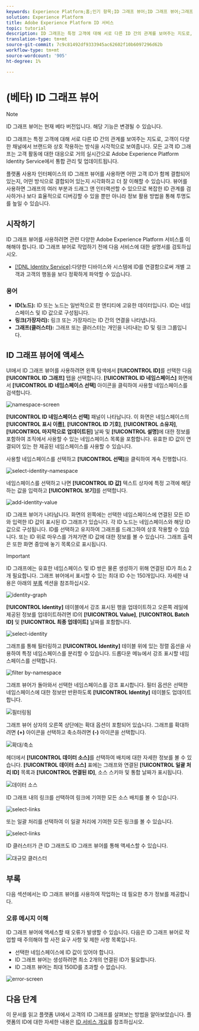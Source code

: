 ```yaml
---
keywords: Experience Platform;홈;인기 항목;ID 그래프 뷰어;ID 그래프 뷰어;그래프 뷰어;그래프 뷰어;ID 네임스페이스;ID;ID;Service;ID 서비스;Identity Service;Identity Service
solution: Experience Platform
title: Adobe Experience Platform ID 서비스
topic: tutorial
description: ID 그래프는 특정 고객에 대해 서로 다른 ID 간의 관계를 보여주는 지도로, 고객이 다양한 채널에서 브랜드와 상호 작용하는 방식을 시각적으로 보여줍니다.
translation-type: tm+mt
source-git-commit: 7c9c81492df9333945ac62602f10b6097296d62b
workflow-type: tm+mt
source-wordcount: '905'
ht-degree: 1%

---
```



# (베타) ID 그래프 뷰어

>[!NOTE]
>
>ID 그래프 뷰어는 현재 베타 버전입니다. 해당 기능은 변경될 수 있습니다.

ID 그래프는 특정 고객에 대해 서로 다른 ID 간의 관계를 보여주는 지도로, 고객이 다양한 채널에서 브랜드와 상호 작용하는 방식을 시각적으로 보여줍니다. 모든 고객 ID 그래프는 고객 활동에 대한 대응으로 거의 실시간으로 Adobe Experience Platform Identity Service에서 통합 관리 및 업데이트됩니다.

플랫폼 사용자 인터페이스의 ID 그래프 뷰어를 사용하면 어떤 고객 ID가 함께 결합되어 있는지, 어떤 방식으로 결합되어 있는지 시각화하고 더 잘 이해할 수 있습니다. 뷰어를 사용하면 그래프의 여러 부분과 드래그 앤 인터랙션할 수 있으므로 복잡한 ID 관계를 검사하거나 보다 효율적으로 디버깅할 수 있을 뿐만 아니라 정보 활용 방법을 통해 투명도를 높일 수 있습니다.

## 시작하기

ID 그래프 뷰어를 사용하려면 관련 다양한 Adobe Experience Platform 서비스를 이해해야 합니다. ID 그래프 뷰어로 작업하기 전에 다음 서비스에 대한 설명서를 검토하십시오.

- [[!DNL Identity Service]](../home.md):다양한 디바이스와 시스템에 ID를 연결함으로써 개별 고객과 고객의 행동을 보다 정확하게 파악할 수 있습니다.

### 용어

- **ID(노드):** ID 또는 노드는 일반적으로 한 엔티티에 고유한 데이터입니다. ID는 네임스페이스 및 ID 값으로 구성됩니다.
- **링크(가장자리):** 링크 또는 가장자리는 ID 간의 연결을 나타냅니다.
- **그래프(클러스터):** 그래프 또는 클러스터는 개인을 나타내는 ID 및 링크 그룹입니다.

## ID 그래프 뷰어에 액세스

UI에서 ID 그래프 뷰어를 사용하려면 왼쪽 탐색에서 **[!UICONTROL ID]**&#x200B;를 선택한 다음 **[!UICONTROL ID 그래프]** 탭을 선택합니다. **[!UICONTROL ID 네임스페이스]** 화면에서 **[!UICONTROL ID 네임스페이스 선택]** 아이콘을 클릭하여 사용할 네임스페이스를 검색합니다.

![namespace-screen](../images/identity-graph-viewer/identity-namespace.png)

**[!UICONTROL ID 네임스페이스 선택]** 패널이 나타납니다. 이 화면은 네임스페이스의 **[!UICONTROL 표시 이름]**, **[!UICONTROL ID 기호]**, **[!UICONTROL 소유자]**, **[!UICONTROL 마지막으로 업데이트된]** 날짜 및 **[!UICONTROL 설명]**&#x200B;에 대한 정보를 포함하여 조직에서 사용할 수 있는 네임스페이스 목록을 포함합니다. 유효한 ID 값이 연결되어 있는 한 제공된 네임스페이스를 사용할 수 있습니다.

사용할 네임스페이스를 선택하고 **[!UICONTROL 선택]**&#x200B;을 클릭하여 계속 진행합니다.

![select-identity-namespace](../images/identity-graph-viewer/select-identity-namespace.png)

네임스페이스를 선택하고 나면 **[!UICONTROL ID 값]** 텍스트 상자에 특정 고객에 해당하는 값을 입력하고 **[!UICONTROL 보기]**&#x200B;를 선택합니다.

![add-identity-value](../images/identity-graph-viewer/identity-value-filled.png)

ID 그래프 뷰어가 나타납니다. 화면의 왼쪽에는 선택한 네임스페이스에 연결된 모든 ID와 입력한 ID 값이 표시된 ID 그래프가 있습니다. 각 ID 노드는 네임스페이스와 해당 ID 값으로 구성됩니다. ID를 선택하고 유지하여 그래프를 드래그하여 상호 작용할 수 있습니다. 또는 ID 위로 마우스를 가져가면 ID 값에 대한 정보를 볼 수 있습니다. 그래프 출력은 또한 화면 중앙에 놓기 목록으로 표시됩니다.

>[!IMPORTANT]
>
>ID 그래프에는 유효한 네임스페이스 및 ID 쌍은 물론 생성하기 위해 연결된 ID가 최소 2개 필요합니다. 그래프 뷰어에서 표시할 수 있는 최대 ID 수는 150개입니다. 자세한 내용은 아래의 [부록](#appendix) 섹션을 참조하십시오.

![identity-graph](../images/identity-graph-viewer/graph-viewer.png)

**[!UICONTROL Identity]** 테이블에서 강조 표시된 행을 업데이트하고 오른쪽 레일에 제공된 정보를 업데이트하려면 ID의 **[!UICONTROL Value]**, **[!UICONTROL Batch ID]** 및 **[!UICONTROL 최종 업데이트]** 날짜를 포함합니다.

![select-identity](../images/identity-graph-viewer/select-identity.png)

그래프를 통해 필터링하고 **[!UICONTROL Identity]** 테이블 위에 있는 정렬 옵션을 사용하여 특정 네임스페이스를 분리할 수 있습니다. 드롭다운 메뉴에서 강조 표시할 네임스페이스를 선택합니다.

![filter by-namespace](../images/identity-graph-viewer/filter-namespace.png)

그래프 뷰어가 돌아와서 선택한 네임스페이스를 강조 표시합니다. 필터 옵션은 선택한 네임스페이스에 대한 정보만 반환하도록 **[!UICONTROL Identity]** 테이블도 업데이트합니다.

![필터링됨](../images/identity-graph-viewer/filtered.png)

그래프 뷰어 상자의 오른쪽 상단에는 확대 옵션이 포함되어 있습니다. 그래프를 확대하려면 **(+)** 아이콘을 선택하고 축소하려면 **(-)** 아이콘을 선택합니다.

![확대/축소](../images/identity-graph-viewer/zoom.png)

헤더에서 **[!UICONTROL 데이터 소스]**&#x200B;를 선택하여 배치에 대한 자세한 정보를 볼 수 있습니다. **[!UICONTROL 데이터 소스]** 표에는 그래프와 연결된 **[!UICONTROL 일괄 처리 ID]** 목록과 **[!UICONTROL 연결된 ID]**, 소스 스키마 및 통합 날짜가 표시됩니다.

![데이터 소스](../images/identity-graph-viewer/data-source-table.png)

ID 그래프 내의 링크를 선택하여 링크에 기여한 모든 소스 배치를 볼 수 있습니다.

![select-links](../images/identity-graph-viewer/select-edge.png)

또는 일괄 처리를 선택하여 이 일괄 처리에 기여한 모든 링크를 볼 수 있습니다.

![select-links](../images/identity-graph-viewer/select-batch.png)

ID 클러스터가 큰 ID 그래프도 ID 그래프 뷰어를 통해 액세스할 수 있습니다.

![대규모 클러스터](../images/identity-graph-viewer/large-cluster.png)

## 부록

다음 섹션에서는 ID 그래프 뷰어를 사용하여 작업하는 데 필요한 추가 정보를 제공합니다.

### 오류 메시지 이해

ID 그래프 뷰어에 액세스할 때 오류가 발생할 수 있습니다. 다음은 ID 그래프 뷰어로 작업할 때 주의해야 할 사전 요구 사항 및 제한 사항 목록입니다.

- 선택한 네임스페이스에 ID 값이 있어야 합니다.
- ID 그래프 뷰어는 생성하려면 최소 2개의 연결된 ID가 필요합니다.
- ID 그래프 뷰어는 최대 150ID를 초과할 수 없습니다.

![error-screen](../images/identity-graph-viewer/error-screen.png)

## 다음 단계

이 문서를 읽고 플랫폼 UI에서 고객의 ID 그래프를 살펴보는 방법을 알아보았습니다. 플랫폼의 ID에 대한 자세한 내용은 [ID 서비스 개요](../home.md)를 참조하십시오.